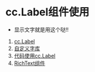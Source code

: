 # cc.Label组件使用

* 显示文字就是用这个哒!!

1. [cc.Label](./01-cc.Label.md) 
2. [自定义字库](./02-自定义字库.md)  
3. [代码使用cc.Label](./03-代码使用cc.Label.md)  
4. [RichText组件](./04-RichText组件.md)
